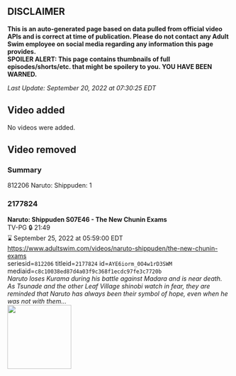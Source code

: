 ## DISCLAIMER
**This is an auto-generated page based on data pulled from official video APIs and is correct at time of publication. Please do not contact any Adult Swim employee on social media regarding any information this page provides.**  
**SPOILER ALERT: This page contains thumbnails of full episodes/shorts/etc. that might be spoilery to you. YOU HAVE BEEN WARNED.**  

_Last Update: September 20, 2022 at 07:30:25 EDT_
## Video added
No videos were added.  
## Video removed
### Summary
812206 Naruto: Shippuden: 1  
### 2177824
**Naruto: Shippuden S07E46 - The New Chunin Exams**  
TV-PG 🔒 21:49  
⌛ September 25, 2022 at 05:59:00 EDT  
https://www.adultswim.com/videos/naruto-shippuden/the-new-chunin-exams  
seriesid=`812206` titleid=`2177824` id=`AYE6iorm_0O4w1rD3SWM` mediaid=`c8c10038ed87d4a03f9c368f1ecdc97fe3c7720b`  
_Naruto loses Kurama during his battle against Madara and is near death. As Tsunade and the other Leaf Village shinobi watch in fear, they are reminded that Naruto has always been their symbol of hope, even when he was not with them…_  
<a href="https://media.cdn.adultswim.com/uploads/20220609/thumbnails/2_22691644189-NarutoShippuden_394_TheNewChuninExams.jpg"><img src="https://media.cdn.adultswim.com/uploads/20220609/thumbnails/2_22691644189-NarutoShippuden_394_TheNewChuninExams.jpg" height="144px" /></a>

